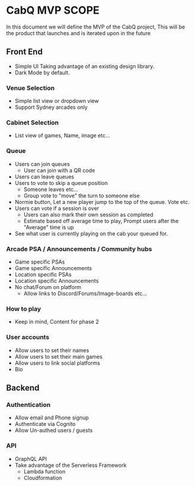 # CabQ MVP SCOPE
In this document we will define the MVP of the CabQ project, This will be the product that launches and is iterated upon in the future

## Front End
- Simple UI Taking advantage of an existing design library.
- Dark Mode by default.

### Venue Selection
- Simple list view or dropdown view
- Support Sydney arcades only

### Cabinet Selection
- List view of games, Name, image etc...

### Queue
- Users can join queues
  - User can join with a QR code
- Users can leave queues
- Users to vote to skip a queue position
  - Someone leaves etc...
  - Group vote to "move" the turn to someone else
- Normie button, Let a new player jump to the top of the queue. Vote etc.
- Users can vote if a session is over
  - Users can also mark their own session as completed
  - Estimate based off average time to play, Prompt users after the "Average" time is up
- See what user is currently playing on the cab your queued for.

### Arcade PSA / Announcements / Community hubs
- Game specific PSAs
- Game specific Announcements
- Location specific PSAs
- Location specific Announcements
- No chat/Forum on platform
  - Allow links to Discord/Forums/Image-boards etc...

### How to play
- Keep in mind, Content for phase 2

### User accounts
- Allow users to set their names
- Allow users to set their main games
- Allow users to link social platforms
- Bio

## Backend

### Authentication
- Allow email and Phone signup
- Authenticate via Cognito
- Allow Un-authed users / guests

### API
- GraphQL API
- Take advantage of the Serverless Framework
  - Lambda function
  - Cloudformation
  
